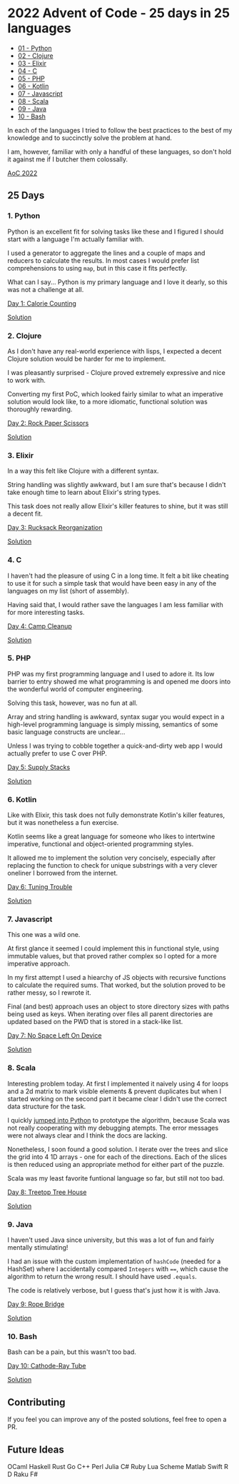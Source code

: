 # 2022 Advent of Code - 25 days in 25 languages

- [01 - Python](#1-python)
- [02 - Clojure](#2-clojure)
- [03 - Elixir](#3-elixir)
- [04 - C](#4-c)
- [05 - PHP](#5-php)
- [06 - Kotlin](#6-kotlin)
- [07 - Javascript](#7-javascript)
- [08 - Scala](#8-scala)
- [09 - Java](#9-java)
- [10 - Bash](#10-bash)


In each of the languages I tried to follow the best practices to
the best of my knowledge and to succinctly solve the problem at
hand.

I am, however, familiar with only a handful of these languages, so
don't hold it against me if I butcher them colossally.

[AoC 2022](https://adventofcode.com/2022)

## 25 Days
### 1. Python
Python is an excellent fit for solving tasks like these and
I figured I should start with a language I'm actually familiar
with.

I used a generator to aggregate the lines and a couple of maps
and reducers to calculate the results. In most cases I would
prefer list comprehensions to using `map`, but in this case
it fits perfectly.

What can I say... Python is my primary language and I love it dearly,
so this was not a challenge at all.

[Day 1: Calorie Counting](https://adventofcode.com/2022/day/1)

[Solution](01/)

### 2. Clojure
As I don't have any real-world experience with lisps, I expected a decent Clojure solution would be harder for me to implement.

I was pleasantly surprised - Clojure proved extremely expressive and nice to work with.

Converting my first PoC, which looked fairly similar to
what an imperative solution would look like,
to a more idiomatic, functional solution was thoroughly rewarding.

[Day 2: Rock Paper Scissors](https://adventofcode.com/2022/day/2)

[Solution](02/)

### 3. Elixir
In a way this felt like Clojure with a different syntax.

String handling was slightly awkward, but I am sure that's because I didn't take enough time
to learn about Elixir's string types.

This task does not really allow Elixir's killer features to shine, but it was still a decent fit.

[Day 3: Rucksack Reorganization](https://adventofcode.com/2022/day/3)

[Solution](03/)

### 4. C
I haven't had the pleasure of using C in a long time. It felt a bit like cheating to use
it for such a simple task that would have been easy in any of the languages on my list (short of assembly).

Having said that, I would rather save the languages I am less familiar with for more interesting tasks.

[Day 4: Camp Cleanup](https://adventofcode.com/2022/day/4)

[Solution](04/)

### 5. PHP
PHP was my first programming language and I used to adore it. 
Its low barrier to entry showed me what programming is and opened me doors into the wonderful world of computer engineering.

Solving this task, however, was no fun at all.

Array and string handling is awkward, syntax sugar you would
expect in a high-level programming language is simply missing,
semantics of some basic language constructs are unclear...

Unless I was trying to cobble together a quick-and-dirty web app
I would actually prefer to use C over PHP.


[Day 5: Supply Stacks](https://adventofcode.com/2022/day/5)

[Solution](05/)

### 6. Kotlin
Like with Elixir, this task does not fully demonstrate
Kotlin's killer features, but it was nonetheless a fun exercise.

Kotlin seems like a great language for someone who likes to
intertwine imperative, functional and object-oriented programming
styles.

It allowed me to implement the solution very concisely,
especially after replacing the function to check for unique
substrings with a very clever oneliner I borrowed from the
internet.

[Day 6: Tuning Trouble](https://adventofcode.com/2022/day/6)

[Solution](06/)

### 7. Javascript
This one was a wild one.

At first glance it seemed I could implement this in functional style,
using immutable values, but that proved rather complex so I opted for
a more imperative approach.

In my first attempt I used a hiearchy of JS objects with recursive
functions to calculate the required sums. That worked, but the
solution proved to be rather messy, so I rewrote it.

Final (and best) approach uses an object to store directory sizes with
paths being used as keys. When iterating over files all parent directories
are updated based on the PWD that is stored in a stack-like list.

[Day 7: No Space Left On Device](https://adventofcode.com/2022/day/7)

[Solution](07/)

### 8. Scala
Interesting problem today. At first I implemented it naively using 4 for loops
and a 2d matrix to mark visible elements & prevent duplicates
but when I started working on the second part it became clear I didn't use the
correct data structure for the task.

I quickly [jumped into Python](08/extras/solution.py) to prototype the algorithm,
because Scala was not really cooperating with my debugging atempts.
The error messages were not always clear and I think the docs are lacking.

Nonetheless, I soon found a good solution. I iterate over the trees and slice the grid
into 4 1D arrays - one for each of the directions. Each of the slices is then reduced
using an appropriate method for either part of the puzzle.

Scala was my least favorite funtional language so far, but still not too bad.

[Day 8: Treetop Tree House](https://adventofcode.com/2022/day/8)

[Solution](08/)

### 9. Java
I haven't used Java since university, but this was a lot of fun and fairly mentally
stimulating!

I had an issue with the custom implementation of `hashCode` (needed for a HashSet)
where I accidentally compared `Integers` with `==`, which cause the algorithm to
return the wrong result. I should have used `.equals`.

The code is relatively verbose, but I guess that's just how it is with Java.

[Day 9: Rope Bridge](https://adventofcode.com/2022/day/9)

[Solution](09/)

### 10. Bash
Bash can be a pain, but this wasn't too bad.

[Day 10: Cathode-Ray Tube](https://adventofcode.com/2022/day/10)

[Solution](10/)


## Contributing
If you feel you can improve any of the posted solutions, feel free to open a PR.


## Future Ideas
OCaml
Haskell
Rust
Go
C++
Perl
Julia
C#
Ruby
Lua
Scheme
Matlab
Swift
R
D
Raku
F#

